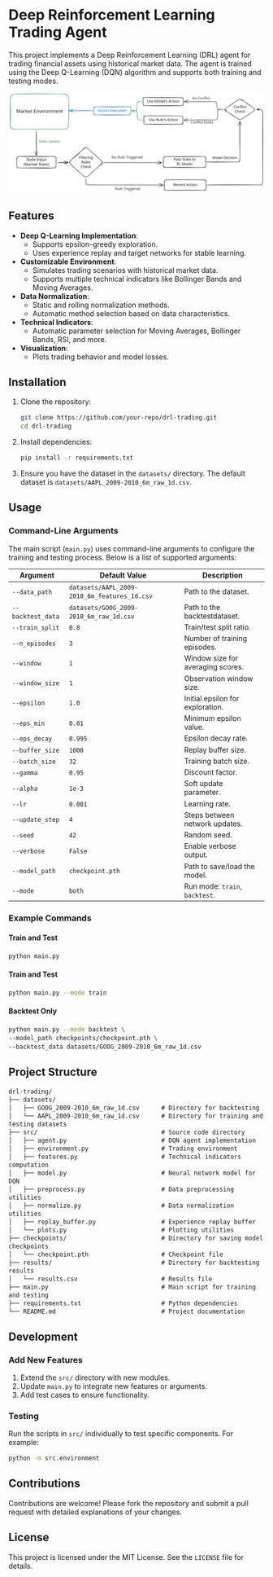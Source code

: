 # Deep Reinforcement Learning Trading Agent

This project implements a Deep Reinforcement Learning (DRL) agent for trading financial assets using historical market data. The agent is trained using the Deep Q-Learning (DQN) algorithm and supports both training and testing modes.

![](assets/rl-trading.svg)

## Features

- **Deep Q-Learning Implementation**: 
  - Supports epsilon-greedy exploration.
  - Uses experience replay and target networks for stable learning.
- **Customizable Environment**: 
  - Simulates trading scenarios with historical market data.
  - Supports multiple technical indicators like Bollinger Bands and Moving Averages.
- **Data Normalization**: 
  - Static and rolling normalization methods.
  - Automatic method selection based on data characteristics.
- **Technical Indicators**: 
  - Automatic parameter selection for Moving Averages, Bollinger Bands, RSI, and more.
- **Visualization**: 
  - Plots trading behavior and model losses.


## Installation

1. Clone the repository:
   ```bash
   git clone https://github.com/your-repo/drl-trading.git
   cd drl-trading
   ```

2. Install dependencies:
   ```bash
   pip install -r requirements.txt
   ```

3. Ensure you have the dataset in the `datasets/` directory. The default dataset is `datasets/AAPL_2009-2010_6m_raw_1d.csv`.



## Usage

### Command-Line Arguments

The main script (`main.py`) uses command-line arguments to configure the training and testing process. Below is a list of supported arguments:

| Argument            | Default Value                          | Description                              |
| --------            | -------------                          | -----------                              |
| `--data_path`       | `datasets/AAPL_2009-2010_6m_features_1d.csv` | Path to the dataset.               |
| `--backtest_data`   | `datasets/GOOG_2009-2010_6m_raw_1d.csv` | Path to the backtestdataset.               |
| `--train_split`     | `0.8`                                  | Train/test split ratio.                  |
| `--n_episodes`      | `3`                                    | Number of training episodes.             |
| `--window`          | `1`                                    | Window size for averaging scores.        |
| `--window_size`     | `1`                                    | Observation window size.                 |
| `--epsilon`         | `1.0`                                  | Initial epsilon for exploration.         |
| `--eps_min`         | `0.01`                                 | Minimum epsilon value.                   |
| `--eps_decay`       | `0.995`                                | Epsilon decay rate.                      |
| `--buffer_size`     | `1000`                                 | Replay buffer size.                      |
| `--batch_size`      | `32`                                   | Training batch size.                     |
| `--gamma`           | `0.95`                                 | Discount factor.                         |
| `--alpha`           | `1e-3`                                 | Soft update parameter.                   |
| `--lr`              | `0.001`                                | Learning rate.                           |
| `--update_step`     | `4`                                    | Steps between network updates.           |
| `--seed`            | `42`                                   | Random seed.                             |
| `--verbose`         | `False`                                | Enable verbose output.                   |
| `--model_path`      | `checkpoint.pth`                       | Path to save/load the model.             |
| `--mode`            | `both`                                 | Run mode: `train`, `backtest`.    |

### Example Commands

#### Train and Test
```bash
python main.py
```

#### Train and Test
```bash
python main.py --mode train
```

#### Backtest Only
```bash
python main.py --mode backtest \
--model_path checkpoints/checkpoint.pth \
--backtest_data datasets/GOOG_2009-2010_6m_raw_1d.csv
```


## Project Structure

```
drl-trading/
├── datasets/                   
│   ├── GOOG_2009-2010_6m_raw_1d.csv      # Directory for backtesting
│   └── AAPL_2009-2010_6m_raw_1d.csv      # Directory for training and testing datasets
├── src/                                  # Source code directory
│   ├── agent.py                          # DQN agent implementation
│   ├── environment.py                    # Trading environment
│   ├── features.py                       # Technical indicators computation
│   ├── model.py                          # Neural network model for DQN
│   ├── preprocess.py                     # Data preprocessing utilities
│   ├── normalize.py                      # Data normalization utilities
│   ├── replay_buffer.py                  # Experience replay buffer
│   └── plots.py                          # Plotting utilities
├── checkpoints/                          # Directory for saving model checkpoints
│   └── checkpoint.pth                    # Checkpoint file
├── results/                              # Directory for backtesting results
│   └── results.csv                       # Results file
├── main.py                               # Main script for training and testing
├── requirements.txt                      # Python dependencies
└── README.md                             # Project documentation
```


## Development

### Add New Features
1. Extend the `src/` directory with new modules.
2. Update `main.py` to integrate new features or arguments.
3. Add test cases to ensure functionality.

### Testing
Run the scripts in `src/` individually to test specific components. For example:
```bash
python -m src.environment
```

## Contributions
Contributions are welcome! Please fork the repository and submit a pull request with detailed explanations of your changes.


## License
This project is licensed under the MIT License. See the `LICENSE` file for details.